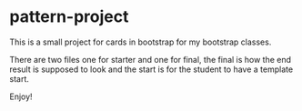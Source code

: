 # pattern-project
This is a small project for cards in bootstrap for my bootstrap classes.

There are two files one for starter and one for final, the final is how the end result is supposed to look and the start is for the student to have a template start.

Enjoy! 

